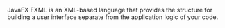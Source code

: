 JavaFX FXML is an XML-based language that provides the structure for building a user interface separate from the application logic of your code.
